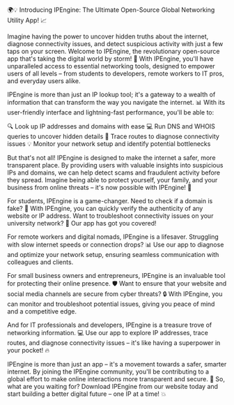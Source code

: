 🌍💡 Introducing IPEngine: The Ultimate Open-Source Global Networking Utility App! 📈

Imagine having the power to uncover hidden truths about the internet, diagnose connectivity issues, and detect suspicious activity with just a few taps on your screen. Welcome to IPEngine, the revolutionary open-source app that's taking the digital world by storm! 🚀 With IPEngine, you'll have unparalleled access to essential networking tools, designed to empower users of all levels – from students to developers, remote workers to IT pros, and everyday users alike.

IPEngine is more than just an IP lookup tool; it's a gateway to a wealth of information that can transform the way you navigate the internet. 📊 With its user-friendly interface and lightning-fast performance, you'll be able to:

🔍 Look up IP addresses and domains with ease
💻 Run DNS and WHOIS queries to uncover hidden details
🚗 Trace routes to diagnose connectivity issues
💡 Monitor your network setup and identify potential bottlenecks

But that's not all! IPEngine is designed to make the internet a safer, more transparent place. By providing users with valuable insights into suspicious IPs and domains, we can help detect scams and fraudulent activity before they spread. Imagine being able to protect yourself, your family, and your business from online threats – it's now possible with IPEngine! 💪

For students, IPEngine is a game-changer. Need to check if a domain is fake? 🤔 With IPEngine, you can quickly verify the authenticity of any website or IP address. Want to troubleshoot connectivity issues on your university network? 🔧 Our app has got you covered!

For remote workers and digital nomads, IPEngine is a lifesaver. Struggling with slow internet speeds or connection drops? 📊 Use our app to diagnose and optimize your network setup, ensuring seamless communication with colleagues and clients.

For small business owners and entrepreneurs, IPEngine is an invaluable tool for protecting their online presence. 🛡️ Want to ensure that your website and social media channels are secure from cyber threats? 🔒 With IPEngine, you can monitor and troubleshoot potential issues, giving you peace of mind and a competitive edge.

And for IT professionals and developers, IPEngine is a treasure trove of networking information. 💻 Use our app to explore IP addresses, trace routes, and diagnose connectivity issues – it's like having a superpower in your pocket! 🔥

IPEngine is more than just an app – it's a movement towards a safer, smarter internet. By joining the IPEngine community, you'll be contributing to a global effort to make online interactions more transparent and secure. 🌟 So, what are you waiting for? Download IPEngine from our website today and start building a better digital future – one IP at a time! 💥
